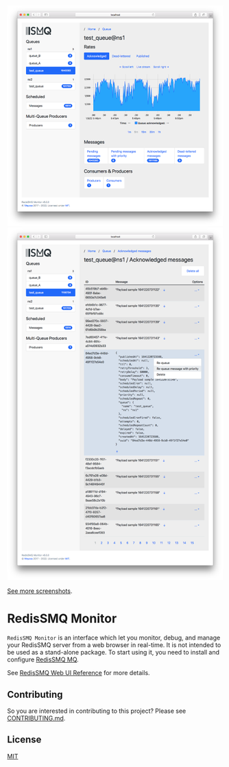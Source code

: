 
![RedisSMQ Monitor home](./screenshots/screenshot-00002.png)
![RedisSMQ Monitor acknowledged messages](./screenshots/screenshot-00004.png)

[See more screenshots](./screenshots).

# RedisSMQ Monitor

`RedisSMQ Monitor` is an interface which let you monitor, debug, and manage your RedisSMQ server from a web browser in
real-time. It is not intended to be used as a stand-alone package. To start using it, you need to install and 
configure [RedisSMQ MQ](https://github.com/weyoss/redis-smq).

See [RedisSMQ Web UI Reference](https://github.com/weyoss/redis-smq/blob/master/docs/web-ui.md) for more details. 

## Contributing

So you are interested in contributing to this project? Please see [CONTRIBUTING.md](https://github.com/weyoss/guidelines/blob/master/CONTRIBUTIONS.md).

## License

[MIT](https://github.com/weyoss/redis-smq/blob/master/LICENSE)